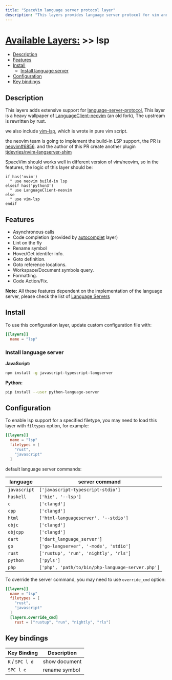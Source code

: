 ```yaml
---
title: "SpaceVim language server protocol layer"
description: "This layers provides language server protocol for vim and neovim"
---
```


# [Available Layers:](../) >> lsp

<!-- vim-markdown-toc GFM -->

- [Description](#description)
- [Features](#features)
- [Install](#install)
  - [Install language server](#install-language-server)
- [Configuration](#configuration)
- [Key bindings](#key-bindings)

<!-- vim-markdown-toc -->

## Description

This layers adds extensive support for [language-server-protocol](https://microsoft.github.io/language-server-protocol/),
This layer is a heavy wallpaper of [LanguageClient-neovim](https://github.com/SpaceVim/LanguageClient-neovim) (an old fork),
The upstream is rewritten by rust.

we also include [vim-lsp](https://github.com/prabirshrestha/vim-lsp), which is wrote in pure vim script.

the neovim team is going to implement the build-in LSP support, the
PR is [neovim#6856](https://github.com/neovim/neovim/pull/6856). and the author of this PR
create another plugin [tjdevries/nvim-langserver-shim](https://github.com/tjdevries/nvim-langserver-shim)

SpaceVim should works well in different version of vim/neovim, so in the features, the logic of this layer should be:

```vim
if has('nvim')
  " use neovim build-in lsp
elseif has('python3')
  " use LanguageClient-neovim
else
  " use vim-lsp
endif
```

## Features

- Asynchronous calls
- Code completion (provided by [autocomplet](https://spacevim.org/layers/autocomplete/) layer)
- Lint on the fly
- Rename symbol
- Hover/Get identifer info.
- Goto definition.
- Goto reference locations.
- Workspace/Document symbols query.
- Formatting.
- Code Action/Fix.

**Note:** All these features dependent on the implementation of the language server, please
check the list of [Language Servers](https://microsoft.github.io/language-server-protocol/implementors/servers/)

## Install

To use this configuration layer, update custom configuration file with:

```toml
[[layers]]
  name = "lsp"
```

### Install language server

**JavaScript:**

```sh
npm install -g javascript-typescript-langserver
```

**Python:**

```sh
pip install --user python-language-server
```

## Configuration

To enable lsp support for a specified filetype, you may need to load this layer with `filtypes` option, for example:

```toml
[[layers]]
  name = "lsp"
  filetypes = [
    "rust",
    "javascript"
  ]
```

default language server commands:

| language     | server command                                   |
| ------------ | ------------------------------------------------ |
| `javascript` | `['javascript-typescript-stdio']`                |
| `haskell`    | `['hie', '--lsp']`                               |
| `c`          | `['clangd']`                                     |
| `cpp`        | `['clangd']`                                     |
| `html`       | `['html-languageserver', '--stdio']`             |
| `objc`       | `['clangd']`                                     |
| `objcpp`     | `['clangd']`                                     |
| `dart`       | `['dart_language_server']`                       |
| `go`         | `['go-langserver', '-mode', 'stdio']`            |
| `rust`       | `['rustup', 'run', 'nightly', 'rls']`            |
| `python`     | `['pyls']`                                       |
| `php`        | `['php', 'path/to/bin/php-language-server.php']` |

To override the server command, you may need to use `override_cmd` option:

```toml
[[layers]]
  name = "lsp"
  filetypes = [
    "rust",
    "javascript"
  ]
  [layers.override_cmd]
    rust = ["rustup", "run", "nightly", "rls"]
```

## Key bindings

| Key Binding     | Description   |
| --------------- | ------------- |
| `K` / `SPC l d` | show document |
| `SPC l e`       | rename symbol |
